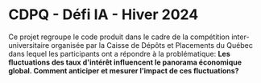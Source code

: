 # CDPQ - Défi IA - Hiver 2024

Ce projet regroupe le code produit dans le cadre de la compétition inter-universitaire organisée par la Caisse de Dépôts et Placements du Québec dans lequel les participants ont a répondre à la problématique: **Les fluctuations des taux d'intérêt influencent le panorama économique global. Comment anticiper et mesurer l’impact de ces fluctuations?**
